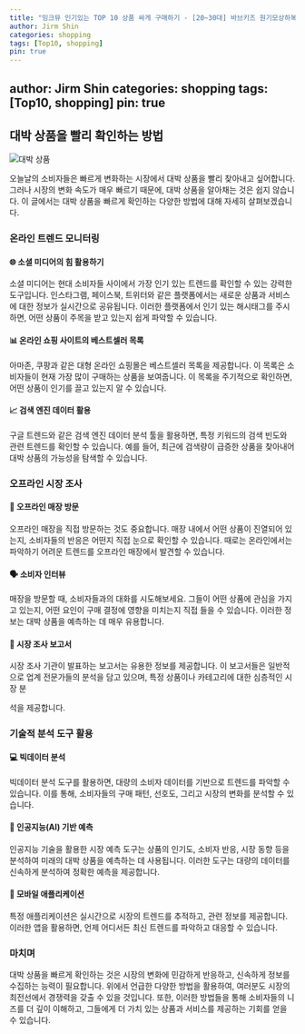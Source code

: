 ```yaml
---
title: "밍크뮤 인기있는 TOP 10 상품 싸게 구매하기 - [20~30대] 바브키즈 원기모상하복"
author: Jirm Shin
categories: shopping
tags: [Top10, shopping]
pin: true
---
```

author: Jirm Shin
categories: shopping
tags: [Top10, shopping]
pin: true
---
## 대박 상품을 빨리 확인하는 방법

![대박 상품](https://source.unsplash.com/1600x900/?shopping)

오늘날의 소비자들은 빠르게 변화하는 시장에서 대박 상품을 빨리 찾아내고 싶어합니다. 그러나 시장의 변화 속도가 매우 빠르기 때문에, 대박 상품을 알아채는 것은 쉽지 않습니다. 이 글에서는 대박 상품을 빠르게 확인하는 다양한 방법에 대해 자세히 살펴보겠습니다.

### 온라인 트렌드 모니터링

#### 🌐 소셜 미디어의 힘 활용하기
소셜 미디어는 현대 소비자들 사이에서 가장 인기 있는 트렌드를 확인할 수 있는 강력한 도구입니다. 인스타그램, 페이스북, 트위터와 같은 플랫폼에서는 새로운 상품과 서비스에 대한 정보가 실시간으로 공유됩니다. 이러한 플랫폼에서 인기 있는 해시태그를 주시하면, 어떤 상품이 주목을 받고 있는지 쉽게 파악할 수 있습니다.

#### 📊 온라인 쇼핑 사이트의 베스트셀러 목록
아마존, 쿠팡과 같은 대형 온라인 쇼핑몰은 베스트셀러 목록을 제공합니다. 이 목록은 소비자들이 현재 가장 많이 구매하는 상품을 보여줍니다. 이 목록을 주기적으로 확인하면, 어떤 상품이 인기를 끌고 있는지 알 수 있습니다.

#### 📈 검색 엔진 데이터 활용
구글 트렌드와 같은 검색 엔진 데이터 분석 툴을 활용하면, 특정 키워드의 검색 빈도와 관련 트렌드를 확인할 수 있습니다. 예를 들어, 최근에 검색량이 급증한 상품을 찾아내어 대박 상품의 가능성을 탐색할 수 있습니다.

### 오프라인 시장 조사

#### 🏢 오프라인 매장 방문
오프라인 매장을 직접 방문하는 것도 중요합니다. 매장 내에서 어떤 상품이 진열되어 있는지, 소비자들의 반응은 어떤지 직접 눈으로 확인할 수 있습니다. 때로는 온라인에서는 파악하기 어려운 트렌드를 오프라인 매장에서 발견할 수 있습니다.

#### 🗣 소비자 인터뷰
매장을 방문할 때, 소비자들과의 대화를 시도해보세요. 그들이 어떤 상품에 관심을 가지고 있는지, 어떤 요인이 구매 결정에 영향을 미치는지 직접 들을 수 있습니다. 이러한 정보는 대박 상품을 예측하는 데 매우 유용합니다.

#### 📝 시장 조사 보고서
시장 조사 기관이 발표하는 보고서는 유용한 정보를 제공합니다. 이 보고서들은 일반적으로 업계 전문가들의 분석을 담고 있으며, 특정 상품이나 카테고리에 대한 심층적인 시장 분

석을 제공합니다.

### 기술적 분석 도구 활용

#### 💻 빅데이터 분석
빅데이터 분석 도구를 활용하면, 대량의 소비자 데이터를 기반으로 트렌드를 파악할 수 있습니다. 이를 통해, 소비자들의 구매 패턴, 선호도, 그리고 시장의 변화를 분석할 수 있습니다.

#### 🤖 인공지능(AI) 기반 예측
인공지능 기술을 활용한 시장 예측 도구는 상품의 인기도, 소비자 반응, 시장 동향 등을 분석하여 미래의 대박 상품을 예측하는 데 사용됩니다. 이러한 도구는 대량의 데이터를 신속하게 분석하여 정확한 예측을 제공합니다.

#### 📱 모바일 애플리케이션
특정 애플리케이션은 실시간으로 시장의 트렌드를 추적하고, 관련 정보를 제공합니다. 이러한 앱을 활용하면, 언제 어디서든 최신 트렌드를 파악하고 대응할 수 있습니다.

### 마치며

대박 상품을 빠르게 확인하는 것은 시장의 변화에 민감하게 반응하고, 신속하게 정보를 수집하는 능력이 필요합니다. 위에서 언급한 다양한 방법을 활용하여, 여러분도 시장의 최전선에서 경쟁력을 갖출 수 있을 것입니다. 또한, 이러한 방법들을 통해 소비자들의 니즈를 더 깊이 이해하고, 그들에게 더 가치 있는 상품과 서비스를 제공하는 기회를 얻을 수 있습니다.